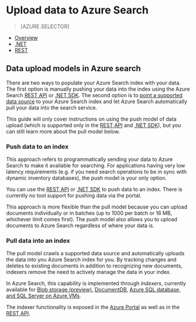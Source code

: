 <properties
    pageTitle="Data upload in Azure Search | Microsoft Azure | Hosted cloud search service"
    description="Learn how to upload data to an index in Azure Search."
    services="search"
    documentationCenter=""
    authors="ashmaka"
    manager=""
    editor=""
    tags=""/>

<tags
    ms.service="search"
    ms.devlang="NA"
    ms.workload="search"
    ms.topic="get-started-article"
    ms.tgt_pltfrm="na"
    ms.date="03/10/2016"
    ms.author="ashmaka"/>

# Upload data to Azure Search
> [AZURE.SELECTOR]
- [Overview](search-what-is-data-import.md)
- [.NET](search-import-data-dotnet.md)
- [REST](search-import-data-rest-api.md)


## Data upload models in Azure search
There are two ways to populate your Azure Search index with your data. The first option is manually pushing your data into the index using the Azure Search [REST API](search-import-data-rest-api.md) or [.NET SDK](search-import-data-dotnet.md). The second option is to [point a supported data source](search-indexer-overview.md) to your Azure Search index and let Azure Search automatically pull your data into the search service.

This guide will only cover instructions on using the push model of data upload (which is supported only in the [REST API](search-import-data-rest-api.md) and [.NET SDK](search-import-data-dotnet.md)), but you can still learn more about the pull model below.

### Push data to an index

This approach refers to programmatically sending your data to Azure Search to make it available for searching. For applications having very low latency requirements (e.g. if you need search operations to be in sync with dynamic inventory databases), the push model is your only option.

You can use the [REST API](https://msdn.microsoft.com/library/azure/dn798930.aspx) or [.NET SDK](search-import-data-dotnet.md) to push data to an index. There is currently no tool support for pushing data via the portal.

This approach is more flexible than the pull model because you can upload documents individually or in batches (up to 1000 per batch or 16 MB, whichever limit comes first). The push model also allows you to upload documents to Azure Search regardless of where your data is.

### Pull data into an index

The pull model crawls a supported data source and automatically uploads the data into you Azure Search index for you. By tracking changes and deletes to existing documents in addition to recognizing new documents, indexers remove the need to actively manage the data in your index.

In Azure Search, this capability is implemented through *indexers*, currently available for [Blob storage (preview)](search-howto-indexing-azure-blob-storage.md), [DocumentDB](http://aka.ms/documentdb-search-indexer), [Azure SQL database, and SQL Server on Azure VMs](search-howto-connecting-azure-sql-database-to-azure-search-using-indexers-2015-02-28.md).

The indexer functionality is exposed in the [Azure Portal](search-import-data-portal.md) as well as in the [REST API](https://msdn.microsoft.com/library/azure/dn946891.aspx).
